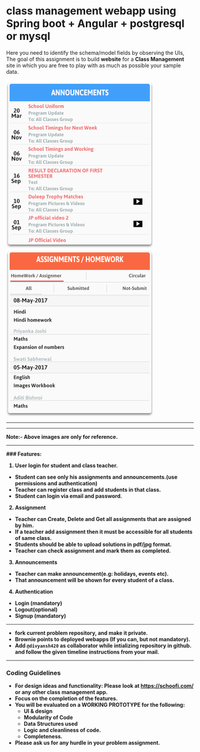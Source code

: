 # class management webapp using Spring boot + Angular + postgresql or mysql 


Here you need to identify the schema/model fields by observing the UIs, The goal of this assignment is to build **website** for a **Class Management** site in which you are free to play with as much as possible your sample data.

<img src="class_mng1.png" />
<img src="classmng2.png" />

---

<hr>
<b>Note:- Above images are only for reference.<b><hr>
### Features:

1. User login for student and class teacher.

-  Student can see only his assignments and announcements.(use permissions and authentication)
-  Teacher can register class and add students in that class.
-  Student can login via email and password.

2. Assignment

- Teacher can Create, Delete and Get all assignments that are assigned by him.
- If a teacher add assignment  then it must be accessible for all students of same class.
- Students should be able to upload solutions in pdf/jpg format.
- Teacher can check assignment and mark them as completed.

3. Announcements <br>

- Teacher can make  announcement(e.g: holidays, events etc).
- That announcement will be shown for every student of a class.

4. Authentication

- Login (mandatory)
- Logout(optional)
- Signup (mandatory)

<hr>


- **fork** current problem repository, and make it **private**.
- Brownie points to deployed webapps (If you can, but not mandatory).
- **Add `@divyansh420` as collaborator while intializing repository in github. and follow the given timeline instructions from your mail.**


<hr>

### Coding Guidelines

- For design ideas and functionality: Please look at https://schoofi.com/ or any other class management app.
- Focus on the completion of the features.
- You will be evaluated on a **WORKING PROTOTYPE** for the following:
  - UI & design
  - Modularity of Code
  - Data Structures used
  - Logic and cleanliness of code.
  - Completeness.
- Please ask us for any hurdle in your problem assignment.


